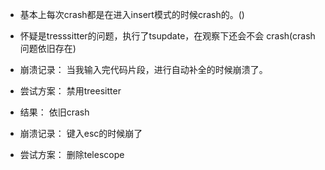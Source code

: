 * 基本上每次crash都是在进入insert模式的时候crash的。()

* 怀疑是tresssitter的问题，执行了tsupdate，在观察下还会不会 crash(crash问题依旧存在)

* 崩溃记录： 当我输入完代码片段，进行自动补全的时候崩溃了。
* 尝试方案： 禁用treesitter
* 结果： 依旧crash




* 崩溃记录： 键入esc的时候崩了
* 尝试方案： 删除telescope

